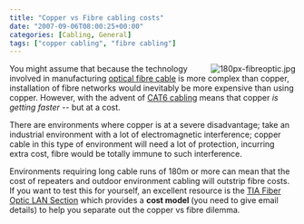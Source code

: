 ```yaml
---
title: "Copper vs Fibre cabling costs"
date: "2007-09-06T08:00:25+00:00"
categories: [Cabling, General]
tags: ["copper cabling", "fibre cabling"]
---
```


<a title="180px-fibreoptic.jpg" href="http://techteapot.com/wp-content/uploads/2007/09/180px-fibreoptic.jpg"><img src="http://techteapot.com/wp-content/uploads/2007/09/180px-fibreoptic.jpg" alt="180px-fibreoptic.jpg" align="right" /></a>

You might assume that because the technology involved in manufacturing <a href="http://en.wikipedia.org/wiki/Optical_Fiber">optical fibre cable</a> is more complex than copper, installation of fibre networks would inevitably be more expensive than using copper. However, with the advent of <a href="http://en.wikipedia.org/wiki/Category_6_cable">CAT6 cabling</a> means that copper <em>is getting faster</em> -- but at a cost.

There are environments where copper is at a severe disadvantage; take an industrial environment with a lot of electromagnetic interference; copper cable in this type of environment will need a lot of protection, incurring extra cost, fibre would be totally immune to such interference.

Environments requiring long cable runs of 180m or more can mean that the cost of repeaters and outdoor environment cabling will outstrip fibre costs. If you want to test this for yourself, an excellent resource is the <a href="http://www.fols.org/">TIA Fiber Optic LAN Section</a> which provides a <strong>cost model </strong>(you need to give email details) to help you separate out the copper vs fibre dilemma.

